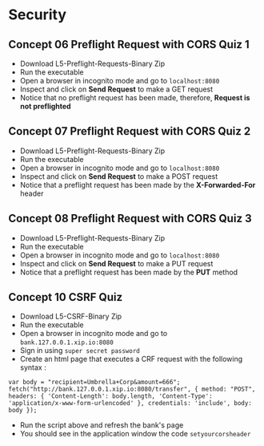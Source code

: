 # Security

## Concept 06 Preflight Request with CORS Quiz 1

- Download L5-Preflight-Requests-Binary Zip
- Run the executable
- Open a browser in incognito mode and go to `localhost:8080`
- Inspect and click on **Send Request** to make a GET request
- Notice that no preflight request has been made, therefore, **Request is not preflighted**

## Concept 07 Preflight Request with CORS Quiz 2

- Download L5-Preflight-Requests-Binary Zip
- Run the executable
- Open a browser in incognito mode and go to `localhost:8080`
- Inspect and click on **Send Request** to make a POST request
- Notice that a preflight request has been made by the **X-Forwarded-For** header

## Concept 08 Preflight Request with CORS Quiz 3

- Download L5-Preflight-Requests-Binary Zip
- Run the executable
- Open a browser in incognito mode and go to `localhost:8080`
- Inspect and click on **Send Request** to make a PUT request
- Notice that a preflight request has been made by the **PUT** method

## Concept 10 CSRF Quiz

- Download L5-CSRF-Binary Zip
- Run the executable
- Open a browser in incognito mode and go to `bank.127.0.0.1.xip.io:8080`
- Sign in using `super secret password`
- Create an html page that executes a CRF request with the following syntax :

`var body = "recipient=Umbrella+Corp&amount=666";
			fetch("http://bank.127.0.0.1.xip.io:8080/transfer", {
				method: "POST",
				headers: {
					'Content-Length': body.length,
					'Content-Type': 'application/x-www-form-urlencoded'
				},
				credentials: 'include',
				body: body
			});
`

- Run the script above and refresh the bank's page
- You should see in the application window the code `setyourcorsheader`
